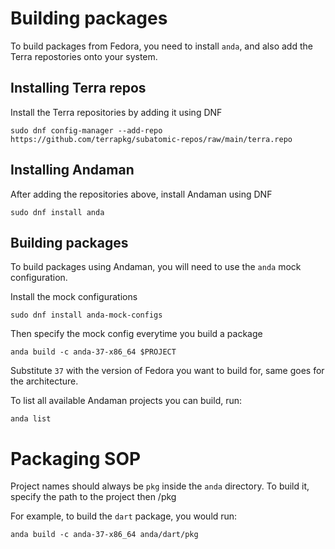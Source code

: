 # Building packages

To build packages from Fedora, you need to install `anda`, and also add the Terra repostories onto your system.


## Installing Terra repos

Install the Terra repositories by adding it using DNF
```
sudo dnf config-manager --add-repo https://github.com/terrapkg/subatomic-repos/raw/main/terra.repo
```

## Installing Andaman

After adding the repositories above, install Andaman using DNF
```
sudo dnf install anda
```

## Building packages

To build packages using Andaman, you will need to use the `anda` mock configuration.

Install the mock configurations
```
sudo dnf install anda-mock-configs
```

Then specify the mock config everytime you build a package
```
anda build -c anda-37-x86_64 $PROJECT
```

Substitute `37` with the version of Fedora you want to build for, same goes for the architecture.

To list all available Andaman projects you can build, run:
```
anda list
```

# Packaging SOP

Project names should always be `pkg` inside the `anda` directory.
To build it, specify the path to the project then /pkg

For example, to build the `dart` package, you would run:
```
anda build -c anda-37-x86_64 anda/dart/pkg
```
